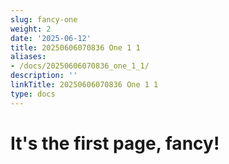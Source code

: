 ```yaml
---
slug: fancy-one
weight: 2
date: '2025-06-12'
title: 20250606070836 One 1 1
aliases:
- /docs/20250606070836_one_1_1/
description: ''
linkTitle: 20250606070836 One 1 1
type: docs
---
```


# It's the first page, fancy!
